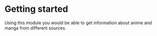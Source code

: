 # Getting started

Using this module you would be able to get information about anime and manga from different sources.
